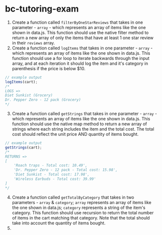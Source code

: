 # bc-tutoring-exam
1. Create a function called `filterByOneStarReviews` that takes in one parameter - `array` - which represents an array of items like the one shown in data.js. This function should use the native filter method to return a new array of only the items that have at least 1 one star review in their `reviews` array.
2. Create a function called `logItems` that takes in one parameter - `array` - which represents an array of items like the one shown in data.js. This function should use a for loop to iterate backwards through the input array, and at each iteration it should log the item and it's category in parenthesis if the price is below $10.
```javascript
// example output
logItems(cart);
/*
LOGS =>
Diet Sunkist (Grocery)
Dr. Pepper Zero - 12 pack (Grocery)
*/
```
3. Create a function called `getStrings` that takes in one parameter - `array` - which represents an array of items like the one shown in data.js. This function should use the native map method to return a new array of strings where each string includes the item and the total cost. The total cost should reflect the unit price AND quantity of items bought.
```javascript
// example output
getStrings(cart);
/*
RETURNS =>
[
    'Roach traps - Total cost: 10.49', 
    'Dr. Pepper Zero - 12 pack - Total cost: 15.98',
    'Diet Sunkist - Total cost: 17.98', 
    'Wireless Earbuds - Total cost: 39.99'
]
*/
```
4. Create a function called `getTotalByCategory` that takes in two parameters - `array` & `category`; `array` represents an array of items like the one shown in data.js; `category` represents a string of the item's category. This function should use recursion to return the total number of items in the cart matching that category. Note that the total should take into account the quantity of items bought.
5. 
